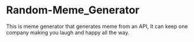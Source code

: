 # Random-Meme_Generator
This is meme generator that generates meme from an API, It can keep one company making you laugh and happy all the way. 
